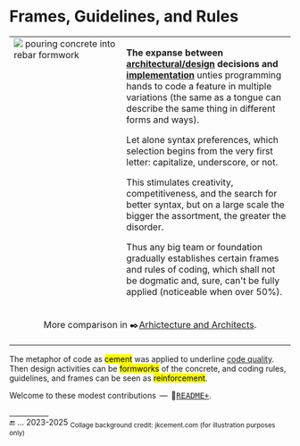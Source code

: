 # Frames, Guidelines, and Rules

<table><tr valign="top"><td width="40%">
    <picture><img alt="&nbsp;pouring concrete into rebar formwork" src="https://github.com/Kyriosity/read-write/blob/main/README%2B/_rsc/_img/photo/misc/pour_concrete-meme.jpg" /></picture>
  </td><td>
<p><b>The expanse between <ins>architectural/design</ins> decisions and <ins>implementation</ins></b> unties programming hands to code a feature in multiple variations (the same as a tongue can describe the same thing in different forms and ways).</p>
<p>Let alone syntax preferences, which selection begins from the very first letter: capitalize, underscore, or not.</p>
<p>This stimulates creativity, competitiveness, and the search for better syntax, but on a large scale the bigger the assortment, the greater the disorder.</p>
<p>Thus any big team or foundation gradually establishes certain frames and rules of coding, which shall not be dogmatic and, sure, can't be fully applied (noticeable when over 50%).</p>
</td></tr><tr><td colspan="2" align="center">

More comparison in ✒️<a href="https://github.com/Kyriosity/read-write/blob/main/README%2B/pencraft/README%2B/essays/README%2B/SW_architect-aTake.md">Arhictecture and Architects</a>.
    
</td></tr></table>

The metaphor of code as <mark>cement</mark> was applied to underline <a href="https://github.com/Kyriosity/read-write/blob/main/README+/software/QA/README+/code-quality.md">code quality</a>. 
Then design activities can be <mark>formworks</mark> of the concrete, and coding rules, guidelines, and frames can be seen as <mark>reinforcement</mark>.   

Welcome to these modest contributions &thinsp;&mdash;&thinsp; 📁[<span title="&nbsp;The README+ subfolder oranises topic docs"><samp>README+</samp></span>](README+).

\___________\
🔚 ... 2023-2025 <sub>Collage background credit: jkcement.com&#013;&#010;(for illustration purposes only)</sub> 
